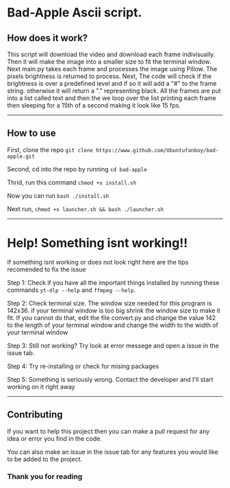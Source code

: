 # Bad-Apple Ascii script.

## How does it work?

This script will download the video and download each frame indivisually. Then it will make the image into a smaller size to fit the terminal window. Next main.py takes each frame and processes the image using Pillow. The pixels brightness is returned to process. Next, The code will check if the brightness is over a predefined level and if so it will add a "#" to the frame string. otherwise it will return a "." representing black. All the frames are put into a list called text and then the we loop over the list printing each frame then sleeping for a 15th of a second making it look like 15 fps.

--------------

## How to use

First, clone the repo ``git clone https://www.github.com/Ubuntufanboy/bad-apple.git``

Second, cd into the repo by running ``cd bad-apple``

Thrid, run this command ``chmod +x install.sh``

Now you can run ``bash ./install.sh``

Next run, ``chmod +x launcher.sh && bash ./launcher.sh``

--------------

# Help! Something isnt working!!

If something isnt working or does not look right here are the tips recomended to fix the issue

Step 1: Check if you have all the important things installed by running these commands ``yt-dlp --help`` and ``ffmpeg --help``.

Step 2: Check terminal size. The window size needed for this program is 142x36. if your terminal window is too big shrink the window size to make it fit. If you cannot do that, edit the file convert.py and change the value 142 to the length of your terminal window and change the width to the width of your terminal window

Step 3: Still not working? Try look at error messege and open a issue in the issue tab.

Step 4: Try re-installing or check for mising packages

Step 5: Something is seriously wrong. Contact the developer and I'll start working on it right away

----------------------

## Contributing

If you want to help this project then you can make a pull request for any idea or error you find in the code.

You can also make an issue in the issue tab for any features you would like to be added to the project.

### Thank you for reading
